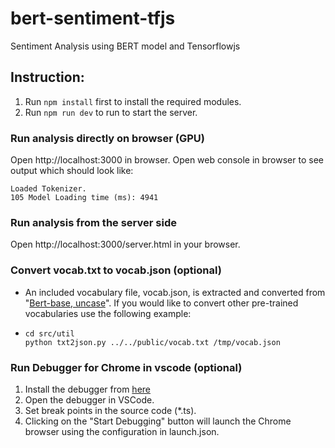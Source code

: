 # bert-sentiment-tfjs
Sentiment Analysis using BERT model and Tensorflowjs
## Instruction:

1. Run ```npm install``` first to install the required modules.
2. Run ```npm run dev``` to run to start the server.

### Run analysis directly on browser (GPU)
Open http://localhost:3000 in browser. Open web console in browser to see output which should look like:
   ```
   Loaded Tokenizer.
   105 Model Loading time (ms): 4941
   ```
### Run analysis from the server side
Open http://localhost:3000/server.html in your browser.

### Convert vocab.txt to vocab.json (optional)
* An included vocabulary file, vocab.json, is extracted and converted from "[Bert-base, uncase](https://github.com/google-research/bert#pre-trained-models)". If you would like to convert other pre-trained vocabularies use the following example:
*  ```
   cd src/util
   python txt2json.py ../../public/vocab.txt /tmp/vocab.json
   ```
### Run Debugger for Chrome in vscode (optional)
1. Install the debugger from [here](https://marketplace.visualstudio.com/items?itemName=msjsdiag.debugger-for-chrome)
2. Open the debugger in VSCode.
3. Set break points in the source code (*.ts).
4. Clicking on the "Start Debugging" button will launch the Chrome browser using the configuration in launch.json.
